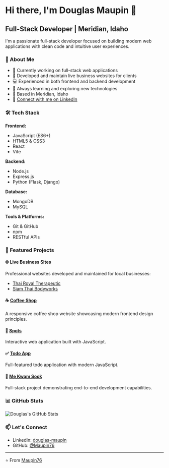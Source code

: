 # Hi there, I'm Douglas Maupin 👋

## Full-Stack Developer | Meridian, Idaho

I'm a passionate full-stack developer focused on building modern web applications with clean code and intuitive user experiences.

### 🚀 About Me

- 🔭 Currently working on full-stack web applications
- 💼 Developed and maintain live business websites for clients
- 💻 Experienced in both frontend and backend development
- 🌱 Always learning and exploring new technologies
- 📍 Based in Meridian, Idaho
- 💼 [Connect with me on LinkedIn](https://www.linkedin.com/in/douglas-maupin/)

### 🛠️ Tech Stack

**Frontend:**
- JavaScript (ES6+)
- HTML5 & CSS3
- React
- Vite

**Backend:**
- Node.js
- Express.js
- Python (Flask, Django)

**Database:**
- MongoDB
- MySQL

**Tools & Platforms:**
- Git & GitHub
- npm
- RESTful APIs

### 📂 Featured Projects

#### 🌐 Live Business Sites
Professional websites developed and maintained for local businesses:
- [Thai Royal Therapeutic](https://www.thairoyaltherapeutic.com/)
- [Siam Thai Bodyworks](https://siamthaibodyworks.com/)

#### ☕ [Coffee Shop](https://github.com/Maupin76/se_project_coffeeshop)
A responsive coffee shop website showcasing modern frontend design principles.

#### 📍 [Spots](https://github.com/Maupin76/se_project_spots)
Interactive web application built with JavaScript.

#### ✅ [Todo App](https://github.com/Maupin76/se_project_todo-app)
Full-featured todo application with modern JavaScript.

#### 🍜 [Me Kwam Sook](https://github.com/Maupin76/me_kwam_sook)
Full-stack project demonstrating end-to-end development capabilities.

### 📊 GitHub Stats

![Douglas's GitHub Stats](https://github-readme-stats.vercel.app/api?username=Maupin76&show_icons=true&theme=radical)

### 📫 Let's Connect

- LinkedIn: [douglas-maupin](https://www.linkedin.com/in/douglas-maupin/)
- GitHub: [@Maupin76](https://github.com/Maupin76)

---

⭐️ From [Maupin76](https://github.com/Maupin76)
